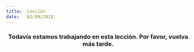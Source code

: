 ```yaml
---
title:  Lección
date:   02/09/2018
---
```


### <center>Todavía estamos trabajando en esta lección. Por favor, vuelva más tarde.</center>